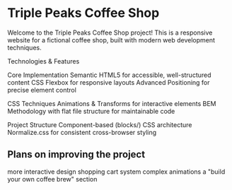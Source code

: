 # Triple Peaks Coffee Shop

Welcome to the Triple Peaks Coffee Shop project! This is a responsive website for a fictional coffee shop, built with modern web development techniques.

Technologies & Features

Core Implementation
Semantic HTML5 for accessible, well-structured content
CSS Flexbox for responsive layouts
Advanced Positioning for precise element control

CSS Techniques
Animations & Transforms for interactive elements
BEM Methodology with flat file structure for maintainable code

Project Structure
Component-based (blocks/) CSS architecture
Normalize.css for consistent cross-browser styling

## Plans on improving the project

more interactive design
shopping cart system
complex animations
a "build your own coffee brew" section
